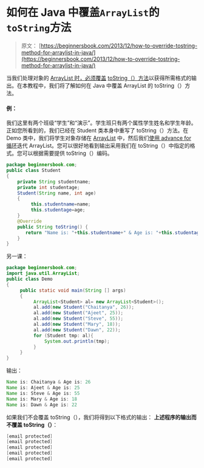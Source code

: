 # 如何在 Java 中覆盖`ArrayList`的`toString`方法

> 原文： [https://beginnersbook.com/2013/12/how-to-override-tostring-method-for-arraylist-in-java/](https://beginnersbook.com/2013/12/how-to-override-tostring-method-for-arraylist-in-java/)

当我们处理对象的 [ArrayList 时，必须覆盖](https://beginnersbook.com/2013/12/java-arraylist-of-object-sort-example-comparable-and-comparator/) [toString（）方法](https://docs.oracle.com/javase/6/docs/api/java/lang/Object.html#toString())以获得所需格式的输出。在本教程中，我们将了解如何在 Java 中覆盖 ArrayList 的 toString（）方法。

#### 例：

我们这里有两个班级“学生”和“演示”。学生班只有两个属性学生姓名和学生年龄。正如您所看到的，我们已经在 Student 类本身中重写了 toString（）方法。在 Demo 类中，我们将学生对象存储在 [ArrayList](https://beginnersbook.com/2013/12/how-to-initialize-an-arraylist/) 中，然后我们[使用 advance for 循环](https://beginnersbook.com/2013/12/how-to-loop-arraylist-in-java/)迭代 ArrayList。您可以很好地看到输出采用我们在 toString（）中指定的格式。您可以根据需要提供 toString（）编码。

```java
package beginnersbook.com;
public class Student 
{
    private String studentname;
    private int studentage;
    Student(String name, int age)
    {
         this.studentname=name;
         this.studentage=age;
    }
    @Override
    public String toString() {
       return "Name is: "+this.studentname+" & Age is: "+this.studentage;
    }
}
```

另一课：

```java
package beginnersbook.com;
import java.util.ArrayList;
public class Demo
{
     public static void main(String [] args)
     {
          ArrayList<Student> al= new ArrayList<Student>();
          al.add(new Student("Chaitanya", 26));
          al.add(new Student("Ajeet", 25));
          al.add(new Student("Steve", 55));
          al.add(new Student("Mary", 18));
          al.add(new Student("Dawn", 22));
          for (Student tmp: al){
              System.out.println(tmp);
          }
     }
}
```

输出：

```java
Name is: Chaitanya & Age is: 26
Name is: Ajeet & Age is: 25
Name is: Steve & Age is: 55
Name is: Mary & Age is: 18
Name is: Dawn & Age is: 22
```

如果我们不会覆盖 toString（），我们将得到以下格式的输出：
**上述程序的输出而不覆盖 toString（）**：

```java
[email protected]
[email protected]
[email protected]
[email protected]
[email protected]
```